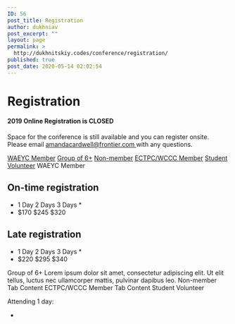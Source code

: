 ```yaml
---
ID: 56
post_title: Registration
author: dukhniav
post_excerpt: ""
layout: page
permalink: >
  http://dukhnitskiy.codes/conference/registration/
published: true
post_date: 2020-05-14 02:02:54
---
```

<h1>Registration</h1>		
				<h4>2019 Online Registration is CLOSED</h4>
																						<p><p>Space for the conference is still available and you can register onsite. Please email <a href="mailto:amandacardwell@frontier.com">amandacardwell@frontier.com </a>with any questions.  </p></p>
									<a href="">WAEYC Member</a>
									<a href="">Group of 6+</a>
									<a href="">Non-member</a>
									<a href="">ECTPC/WCCC Member</a>
									<a href="">Student Volunteer</a>
									WAEYC Member
  <h2>On-time registration</h2>
  <ul>
    <li>
      1 Day
      2 Days
      3 Days *
    </li>
    <li>
      $170
      $245
      $320
    </li>
  </ul>
  <h2>Late registration</h2>
  <ul>
    <li>
      1 Day
      2 Days
      3 Days *
    </li>
    <li>
      $220
      $295
      $340
    </li>
  </ul>
									Group of 6+
					Lorem ipsum dolor sit amet, consectetur adipiscing elit. Ut elit tellus, luctus nec ullamcorper mattis, pulvinar dapibus leo.
									Non-member
					Tab Content
									ECTPC/WCCC Member
					Tab Content
									Student Volunteer
					<p>Attending 1 day:</p><ul><li> </li></ul>